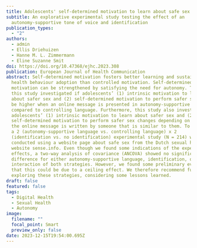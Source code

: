 ```yaml
---
title: Adolescents' self-determined motivation to learn about safe sex online
subtitle: An explorative experimental study testing the effect of an
  autonomy-supportive tone of voice and identification
publication_types:
  - "2"
authors:
  - admin
  - Ellis Driehuizen
  - Hanne M. L. Zimmermann
  - Eline Suzanne Smit
doi: https://doi.org/10.47368/ejhc.2023.308
publication: European Journal of Health Communication
abstract: Self-determined motivation fosters better learning and sustained
  health behaviour adoption than controlled motivation. Self-determined
  motivation can be strengthened by satisfying the need for autonomy. Therefore,
  this study investigated if adolescents’ (1) intrinsic motivation to learn
  about safer sex and (2) self-determined motivation to perform safer sex would
  be higher when an online message is presented in autonomy-supportive language
  compared to controlling language. Furthermore, this study also investigated if
  adolescents’ (1) intrinsic motivation to learn about safer sex and (2)
  self-determined motivation to perform safer sex changes depending on whether
  the online message is written by someone that is similar to them. To this end,
  a 2 (autonomy-supportive language vs. controlling language) x 2
  (identification vs. no identification) experimental study (N = 214) was
  conducted using a website page about safe sex from the Dutch sexual health
  website sense.info. Even though we found some indications of the expected
  effects, a two-way analysis of covariance (ANCOVA) showed no significant
  difference for either autonomy-supportive language, identification, or an
  interaction of both strategies. However, we found some preliminary evidence
  that this could be due to a ceiling effect. We therefore recommend further
  exploring these strategies, considering some lessons learned.
draft: false
featured: false
tags:
  - Digital Health
  - Sexual Health
  - Autonomy
image:
  filename: ""
  focal_point: Smart
  preview_only: false
date: 2023-12-15T19:54:00.695Z
---
```


